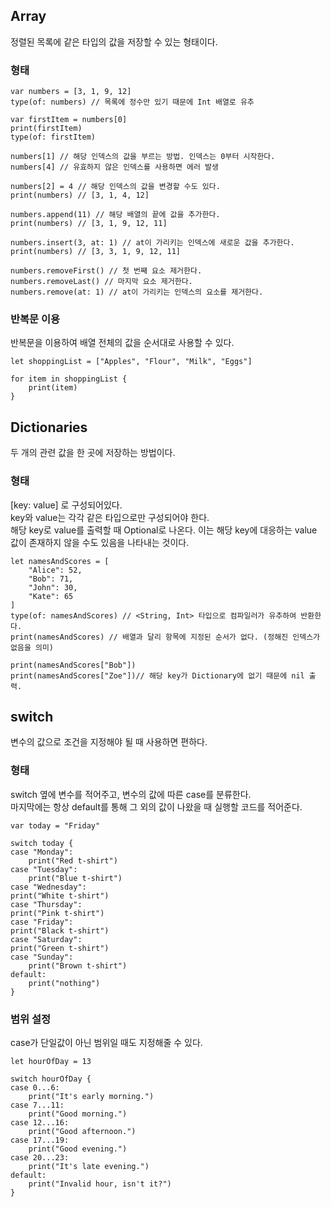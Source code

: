 ## Array
정렬된 목록에 같은 타입의 값을 저장할 수 있는 형태이다. 

### 형태
```
var numbers = [3, 1, 9, 12]
type(of: numbers) // 목록에 정수만 있기 때문에 Int 배열로 유추

var firstItem = numbers[0]
print(firstItem)
type(of: firstItem)

numbers[1] // 해당 인덱스의 값을 부르는 방법. 인덱스는 0부터 시작한다. 
numbers[4] // 유효하지 않은 인덱스를 사용하면 에러 발생

numbers[2] = 4 // 해당 인덱스의 값을 변경할 수도 있다. 
print(numbers) // [3, 1, 4, 12]

numbers.append(11) // 해당 배열의 끝에 값을 추가한다. 
print(numbers) // [3, 1, 9, 12, 11]

numbers.insert(3, at: 1) // at이 가리키는 인덱스에 새로운 값을 추가한다. 
print(numbers) // [3, 3, 1, 9, 12, 11]

numbers.removeFirst() // 첫 번째 요소 제거한다. 
numbers.removeLast() // 마지막 요소 제거한다. 
numbers.remove(at: 1) // at이 가리키는 인덱스의 요소를 제거한다. 
```

### 반복문 이용
반복문을 이용하여 배열 전체의 값을 순서대로 사용할 수 있다. 
```
let shoppingList = ["Apples", "Flour", "Milk", "Eggs"]

for item in shoppingList {
    print(item)
}
```

## Dictionaries
두 개의 관련 값을 한 곳에 저장하는 방법이다.   

### 형태
[key: value] 로 구성되어있다.   
key와 value는 각각 같은 타입으로만 구성되어야 한다.   
해당 key로 value를 출력할 때 Optional로 나온다. 이는 해당 key에 대응하는 value 값이 존재하지 않을 수도 있음을 나타내는 것이다.

```
let namesAndScores = [
    "Alice": 52,
    "Bob": 71,
    "John": 30,
    "Kate": 65
]
type(of: namesAndScores) // <String, Int> 타입으로 컴파일러가 유추하여 반환한다. 
print(namesAndScores) // 배열과 달리 항목에 지정된 순서가 없다. (정해진 인덱스가 없음을 의미)

print(namesAndScores["Bob"])
print(namesAndScores["Zoe"])// 해당 key가 Dictionary에 없기 때문에 nil 출력.
```

## switch
변수의 값으로 조건을 지정해야 될 때 사용하면 편하다. 

### 형태
switch 옆에 변수를 적어주고, 변수의 값에 따른 case를 분류한다.   
마지막에는 항상 default를 통해 그 외의 값이 나왔을 때 실행할 코드를 적어준다.
```
var today = "Friday"

switch today {
case "Monday":
    print("Red t-shirt")
case "Tuesday":
    print("Blue t-shirt")
case "Wednesday":
print("White t-shirt")
case "Thursday":
print("Pink t-shirt")
case "Friday":
print("Black t-shirt")
case "Saturday":
print("Green t-shirt")
case "Sunday":
    print("Brown t-shirt")
default:
    print("nothing")
}
```

### 범위 설정
case가 단일값이 아닌 범위일 때도 지정해줄 수 있다. 
```
let hourOfDay = 13

switch hourOfDay {
case 0...6:
    print("It's early morning.")
case 7...11:
    print("Good morning.")
case 12...16:
    print("Good afternoon.")
case 17...19:
    print("Good evening.")
case 20...23:
    print("It's late evening.")
default:
    print("Invalid hour, isn't it?")
}
```